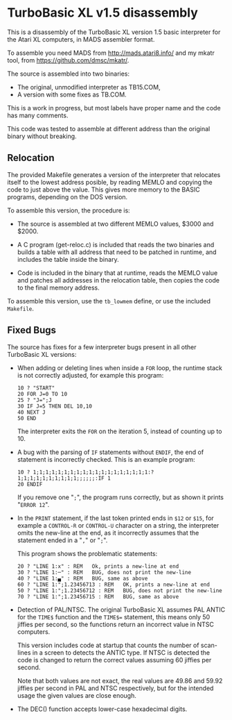 TurboBasic XL v1.5 disassembly
==============================

This is a disassembly of the TurboBasic XL version 1.5 basic interpreter
for the Atari XL computers, in MADS assembler format.

To assemble you need MADS from http://mads.atari8.info/ and my mkatr tool,
from https://github.com/dmsc/mkatr/.

The source is assembled into two binaries:

 - The original, unmodified interpreter as TB15.COM,
 - A version with some fixes as TB.COM.

This is a work in progress, but most labels have proper name and the code has
many comments.

This code was tested to assemble at different address than the original binary
without breaking.

Relocation
----------

The provided Makefile generates a version of the interpreter that relocates
itself to the lowest address posible, by reading MEMLO and copying the code to
just above the value. This gives more memory to the BASIC programs, depending
on the DOS version.

To assemble this version, the procedure is:

 - The source is assembled at two different MEMLO values, $3000 and $2000.

 - A C program (get-reloc.c) is included that reads the two binaries and builds
   a table with all address that need to be patched in runtime, and includes the
   table inside the binary.

 - Code is included in the binary that at runtime, reads the MEMLO value and
   patches all addresses in the relocation table, then copies the code to the
   final memory address.

To assemble this version, use the `tb_lowmem` define, or use the included
`Makefile`.


Fixed Bugs
----------

The source has fixes for a few interpreter bugs present in all other TurboBasic XL
versions:

 - When adding or deleting lines when inside a `FOR` loop, the runtime stack is
   not correctly adjusted, for example this program:

   ```
   10 ? "START"
   20 FOR J=0 TO 10
   25 ? "J=";J
   30 IF J=5 THEN DEL 10,10
   40 NEXT J
   50 END
   ```

   The interpreter exits the `FOR` on the iteration 5, instead of counting up
   to 10.

 - A bug with the parsing of `IF` statements without `ENDIF`, the end of
   statement is incorrectly checked. This is an example program:

   ```
   10 ? 1;1;1;1;1;1;1;1;1;1;1;1;1;1;1;1;1;1;1:? 1;1;1;1;1;1;1;1;1;1;;;;;;:IF 1
   20 ENDIF
   ```

   If you remove one "`;`", the program runs correctly, but as shown it prints
   "`ERROR 12`".

 - In the `PRINT` statement, if the last token printed ends in `$12` or `$15`,
   for example a `CONTROL-R` or `CONTROL-U` character on a string, the
   interpreter omits the new-line at the end, as it incorrectly assumes that
   the statement ended in a "`,`" or "`;`".

   This program shows the problematic statements:

   ```
   20 ? "LINE 1:x" : REM   Ok, prints a new-line at end
   30 ? "LINE 1:─" : REM   BUG, does not print the new-line
   40 ? "LINE 1:▄" : REM   BUG, same as above
   60 ? "LINE 1:";1.23456713 : REM   OK, prints a new-line at end
   50 ? "LINE 1:";1.23456712 : REM   BUG, does not print the new-line
   70 ? "LINE 1:";1.23456715 : REM   BUG, same as above
   ```

 - Detection of PAL/NTSC. The original TurboBasic XL assumes PAL ANTIC for the
   `TIME$` function and the `TIME$=` statement, this means only 50 jiffies per
   second, so the functions return an incorrect value in NTSC computers.

   This version includes code at startup that counts the number of scan-lines
   in a screen to detects the ANTIC type. If NTSC is detected the code is
   changed to return the correct values assuming 60 jiffies per second.

   Note that both values are not exact, the real values are 49.86 and 59.92
   jiffies per second in PAL and NTSC respectively, but for the intended usage
   the given values are close enough.

 - The DEC() function accepts lower-case hexadecimal digits.
